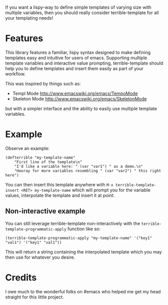 If you want a lispy-way to define simple templates of varying size
with multiple variables, then you should really consider
terrible-template for all your templating needs!

Features
========

This library features a familiar, lispy syntax designed to make
defining templates easy and intuitive for users of emacs. Supporting
multiple template variables and interactive value prompting,
terrible-template should help you to define templates and insert them
easily as part of your workflow.

This was inspired by things such as:


* Templ Mode http://www.emacswiki.org/emacs/TempoMode
* Skeleton Mode http://www.emacswiki.org/emacs/SkeletonMode

but with a simpler interface and the ability to easily use multiple
template variables.

Example
=======

Observe an example:

    (defterrible "my-template-name"
        "First line of the template\n"
        "I'd like a variable here: " (var "var1") " as a demo.\n"
        "Hooray for more variables resembling " (var "var2") " this right here")

You can then insert this template anywhere with `M-x
terrible-template-insert <RET> my-template-name` which will prompt you
for the variable values, interpolate the template and insert it at
point.

Non-interactive example
-----------------------

You can still leverage terrible-template non-interactively with the
`terrible-template-programmatic-apply` function like so:

    (terrible-template-programmatic-apply "my-template-name" '("key1" "val1") '("key1" "val1"))

This will return a string containing the interpolated template which
you may then use for whatever you desire.

Credits
=======

I owe much to the wonderful folks on #emacs who helped me get my head
straight for this little project.
